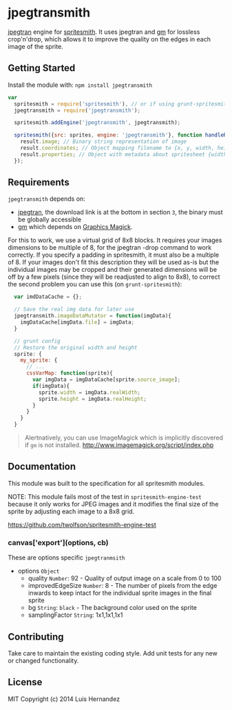 # jpegtransmith

[jpegtran][jpegtran] engine for [spritesmith][spritesmith]. It uses jpegtran and [gm][gm] for lossless crop'n'drop, which allows it to
improve the quality on the edges in each image of the sprite.

[jpegtran]: http://jpegclub.org/jpegtran/
[gm]: http://aheckmann.github.io/gm/
[spritesmith]: https://github.com/Ensighten/spritesmith

## Getting Started
Install the module with: `npm install jpegtransmith`

```js
var
  spritesmith = require('spritesmith'), // or if using grunt-spritesmith: require('grunt-spritesmith/node_modules/spritesmith/src/smith.js')
  jpegtransmith = require('jpegtransmith');

  spritesmith.addEngine('jpegtransmith', jpegtransmith);

  spritesmith({src: sprites, engine: 'jpegtransmith'}, function handleResult (err, result) {
    result.image; // Binary string representation of image
    result.coordinates; // Object mapping filename to {x, y, width, height} of image
    result.properties; // Object with metadata about spritesheet {width, height}, see Requirements for possible disparities
  });
```

## Requirements
`jpegtransmith` depends on:
* [jpegtran][jpegtran], the download link is at the bottom in section `3`, the binary must be globally accessible
* [gm](https://github.com/aheckmann/gm) which depends on [Graphics Magick](http://www.graphicsmagick.org/).

For this to work, we use a virtual grid of 8x8 blocks. It requires your images dimensions to be multiple of 8, for the
jpegtran -drop command to work correctly. If you specify a padding in spritesmith, it must also be a multiple of 8.
If your images don't fit this description they will be used as-is but the individual images may be cropped and their generated dimensions
 will be off by a few pixels (since they will be readjusted to align to 8x8), to correct the second problem you can use this (on `grunt-spritesmith`):

```js
  var imdDataCache = {};

  // Save the real img data for later use
  jpegtransmith.imageDataMutator = function(imgData){
    imgDataCache[imgData.file] = imgData;
  }

  // grunt config
  // Restore the original width and height
  sprite: {
    my_sprite: {
      // ...
      cssVarMap: function(sprite){
        var imgData = imgDataCache[sprite.source_image];
        if(imgData){
          sprite.width = imgData.realWidth;
          sprite.height = imgData.realHeight;
        }
      }
    }
  }
```

> Alertnatively, you can use ImageMagick which is implicitly discovered if `gm` is not installed.
> http://www.imagemagick.org/script/index.php



## Documentation
This module was built to the specification for all spritesmith modules.

NOTE: This module fails most of the test in `spritesmith-engine-test` because it only works for JPEG images and it modifies the final size of the
sprite by adjusting each image to a 8x8 grid.

https://github.com/twolfson/spritesmith-engine-test

### canvas\['export'\](options, cb)
These are options specific `jpegtranmsith`

- options `Object`
  - quality `Number`: 92 - Quality of output image on a scale from 0 to 100
  - improvedEdgeSize `Number`: 8 - The number of pixels from the edge inwards to keep intact for the individual sprite images in the final sprite
  - bg `String`: `black` - The background color used on the sprite
  - samplingFactor `String`: 1x1,1x1,1x1

## Contributing
Take care to maintain the existing coding style. Add unit tests for any new or changed functionality.

## License
MIT
Copyright (c) 2014 Luis Hernandez